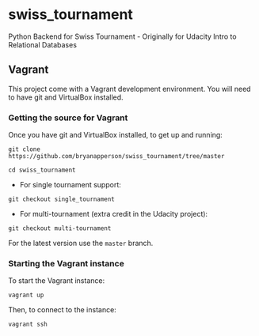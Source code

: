 # swiss_tournament
Python Backend for Swiss Tournament - Originally for Udacity Intro to Relational Databases

## Vagrant

This project come with a Vagrant development environment. You will need to have git and VirtualBox installed.

### Getting the source for Vagrant

Once you have git and VirtualBox installed, to get up and running:

`git clone https://github.com/bryanapperson/swiss_tournament/tree/master`

`cd swiss_tournament`

* For single tournament support:

`git checkout single_tournament`

* For multi-tournament (extra credit in the Udacity project):

`git checkout multi-tournament`

For the latest version use the `master` branch.

### Starting the Vagrant instance

To start the Vagrant instance:

`vagrant up`

Then, to connect to the instance:

`vagrant ssh`
